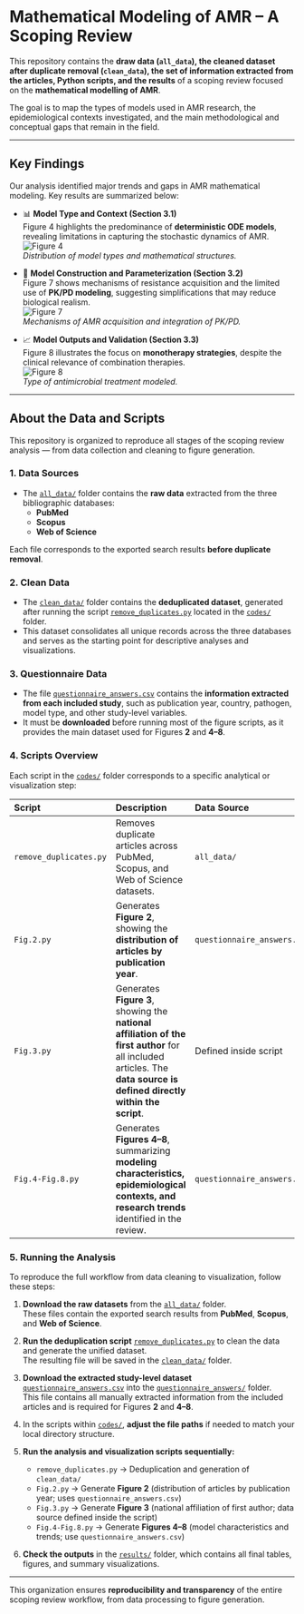 # Mathematical Modeling of AMR – A Scoping Review

This repository contains the **draw data (`all_data`), the cleaned dataset after duplicate removal (`clean_data`), the set of information extracted from the articles, Python scripts, and the results** of a scoping review focused on the **mathematical modelling of AMR**.  

The goal is to map the types of models used in AMR research, the epidemiological contexts investigated, and the main methodological and conceptual gaps that remain in the field.

---

## Key Findings

Our analysis identified major trends and gaps in AMR mathematical modeling. Key results are summarized below:

- 📊 **Model Type and Context (Section 3.1)**  
  Figure 4 highlights the predominance of **deterministic ODE models**, revealing limitations in capturing the stochastic dynamics of AMR.  
  ![Figure 4](results/Fig4.png)  
  *Distribution of model types and mathematical structures.*

- 🔧 **Model Construction and Parameterization (Section 3.2)**  
  Figure 7 shows mechanisms of resistance acquisition and the limited use of **PK/PD modeling**, suggesting simplifications that may reduce biological realism.  
  ![Figure 7](results/Fig7.png)  
  *Mechanisms of AMR acquisition and integration of PK/PD.*

- 📈 **Model Outputs and Validation (Section 3.3)**  
  Figure 8 illustrates the focus on **monotherapy strategies**, despite the clinical relevance of combination therapies.  
  ![Figure 8](results/Fig8.png)  
  *Type of antimicrobial treatment modeled.*


---

## About the Data and Scripts

This repository is organized to reproduce all stages of the scoping review analysis — from data collection and cleaning to figure generation.

### 1. Data Sources

- The [`all_data/`](all_data/) folder contains the **raw data** extracted from the three bibliographic databases:
  - **PubMed**
  - **Scopus**
  - **Web of Science**

Each file corresponds to the exported search results **before duplicate removal**.

### 2. Clean Data

- The [`clean_data/`](clean_data/) folder contains the **deduplicated dataset**, generated after running the script [`remove_duplicates.py`](codes/remove_duplicates.py) located in the [`codes/`](codes/) folder.  
- This dataset consolidates all unique records across the three databases and serves as the starting point for descriptive analyses and visualizations.

### 3. Questionnaire Data

- The file [`questionnaire_answers.csv`](questionnaire_answers/questionnaire_answers.csv) contains the **information extracted from each included study**, such as publication year, country, pathogen, model type, and other study-level variables.  
- It must be **downloaded** before running most of the figure scripts, as it provides the main dataset used for Figures **2** and **4–8**.

### 4. Scripts Overview

Each script in the [`codes/`](codes/) folder corresponds to a specific analytical or visualization step:

| Script | Description | Data Source |
|:--------|:-------------|:-------------|
| `remove_duplicates.py` | Removes duplicate articles across PubMed, Scopus, and Web of Science datasets. | `all_data/` |
| `Fig.2.py` | Generates **Figure 2**, showing the **distribution of articles by publication year**. | `questionnaire_answers.csv` |
| `Fig.3.py` | Generates **Figure 3**, showing the **national affiliation of the first author** for all included articles. The **data source is defined directly within the script**. | Defined inside script |
| `Fig.4-Fig.8.py` | Generates **Figures 4–8**, summarizing **modeling characteristics, epidemiological contexts, and research trends** identified in the review. | `questionnaire_answers.csv` |

### 5. Running the Analysis

To reproduce the full workflow from data cleaning to visualization, follow these steps:

1. **Download the raw datasets** from the [`all_data/`](all_data/) folder.  
   These files contain the exported search results from **PubMed**, **Scopus**, and **Web of Science**.

2. **Run the deduplication script** [`remove_duplicates.py`](codes/remove_duplicates.py) to clean the data and generate the unified dataset.  
   The resulting file will be saved in the [`clean_data/`](clean_data/) folder.

3. **Download the extracted study-level dataset** [`questionnaire_answers.csv`](questionnaire_answers/questionnaire_answers.csv) into the [`questionnaire_answers/`](questionnaire_answers/) folder.  
   This file contains all manually extracted information from the included articles and is required for Figures **2** and **4–8**.

4. In the scripts within [`codes/`](codes/), **adjust the file paths** if needed to match your local directory structure.

5. **Run the analysis and visualization scripts sequentially:**
   - `remove_duplicates.py` → Deduplication and generation of `clean_data/`  
   - `Fig.2.py` → Generate **Figure 2** (distribution of articles by publication year; uses `questionnaire_answers.csv`)  
   - `Fig.3.py` → Generate **Figure 3** (national affiliation of first author; data source defined inside the script)  
   - `Fig.4-Fig.8.py` → Generate **Figures 4–8** (model characteristics and trends; use `questionnaire_answers.csv`)

6. **Check the outputs** in the [`results/`](results/) folder, which contains all final tables, figures, and summary visualizations.

---

This organization ensures **reproducibility and transparency** of the entire scoping review workflow, from data processing to figure generation.
